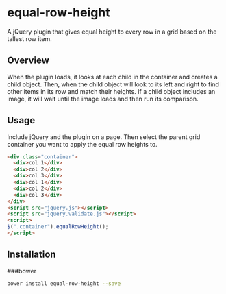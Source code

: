 # equal-row-height
A jQuery plugin that gives equal height to every row in a grid based on the tallest row item.

## Overview 
When the plugin loads, it looks at each child in the container and creates a child object.  Then, when the child object will look to its left and right to find other items in its row and match their heights.  If a child object includes an image, it will wait until the image loads and then run its comparison.

## Usage
Include jQuery and the plugin on a page. Then select the parent grid container you want to apply the equal row heights to. 

```html
<div class="container">
  <div>col 1</div>
  <div>col 2</div>
  <div>col 3</div>
  <div>col 1</div>
  <div>col 2</div>
  <div>col 3</div>
</div>
<script src="jquery.js"></script>
<script src="jquery.validate.js"></script>
<script>
$(".container").equalRowHeight();
</script>
```

## Installation

###bower 
````bash
bower install equal-row-height --save
````
